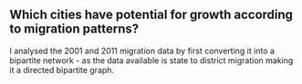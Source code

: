 ## Which cities have potential for growth according to migration patterns? 

I analysed the 2001 and 2011 migration data by first converting it into a bipartite network - as the data available is state to district migration making it a directed bipartite graph. 